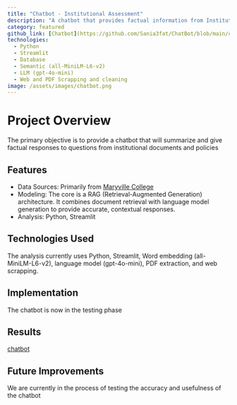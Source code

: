 ```yaml
---
title: "Chatbot - Institutional Assessment"
description: "A chatbot that provides factual information from Institutional Documents and Policies"
category: featured
github_link: [Chatbot](https://github.com/Sania3fat/ChatBot/blob/main/chatbot_optimized_0615v3.py)
technologies:
  - Python
  - Streamlit
  - Database
  - Semantic (all-MiniLM-L6-v2)
  - LLM (gpt-4o-mini)
  - Web and PDF Scrapping and cleaning
image: /assets/images/chatbot.png
---
```


# Project Overview
The primary objective is to provide a chatbot that will summarize and give factual responses to questions from institutional documents and policies

## Features
- Data Sources: Primarily from [Maryville College](https://www.maryvillecollege.edu/academics/catalog/)
- Modeling: The core is a RAG (Retrieval-Augmented Generation) architecture. It combines document retrieval with language model generation to provide accurate, contextual responses.
- Analysis: Python, Streamlit

## Technologies Used
The analysis currently uses Python, Streamlit, Word embedding (all-MiniLM-L6-v2), language model (gpt-4o-mini), PDF extraction,  and web scrapping.

## Implementation
The chatbot is now in the testing phase
## Results

[chatbot](https://github.com/Sania3fat/ChatBot/blob/main/chatbot.html)


## Future Improvements

We are currently in the process of testing the accuracy and usefulness of the chatbot
